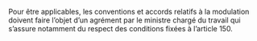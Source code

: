 Pour être applicables, les conventions et accords relatifs à la modulation doivent faire l’objet d’un agrément par le ministre chargé du travail qui s’assure notamment du respect des conditions fixées à l’article 150.